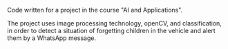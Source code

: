Code written for a project in the course "AI and Applications".

The project uses image processing technology, openCV, and classification, in order to detect a situation of forgetting children in the vehicle and alert them by a WhatsApp message.
